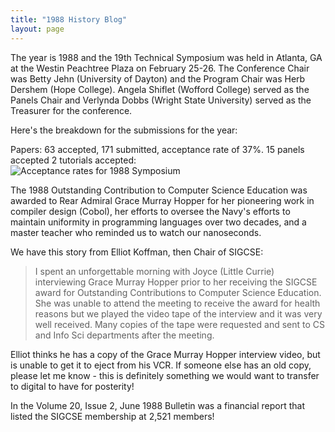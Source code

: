 ```yaml
---
title: "1988 History Blog"
layout: page
---
```


The year is 1988 and the 19th Technical Symposium was held in Atlanta,
GA at the Westin Peachtree Plaza on February 25-26. The Conference Chair
was Betty Jehn (University of Dayton) and the Program Chair was Herb
Dershem (Hope College). Angela Shiflet (Wofford College) served as the
Panels Chair and Verlynda Dobbs (Wright State University) served as the
Treasurer for the conference.

Here\'s the breakdown for the submissions for the year:

Papers: 63 accepted, 171 submitted, acceptance rate of 37%. 15 panels
accepted 2 tutorials accepted:\
![Acceptance rates for 1988
Symposium](../../files/images/50yearsofSIGCSE/Symposium1988.jpg)

The 1988 Outstanding Contribution to Computer Science Education was
awarded to Rear Admiral Grace Murray Hopper for her pioneering work in
compiler design (Cobol), her efforts to oversee the Navy\'s efforts to
maintain uniformity in programming languages over two decades, and a
master teacher who reminded us to watch our nanoseconds.

We have this story from Elliot Koffman, then Chair of SIGCSE:

> I spent an unforgettable morning with Joyce (Little Currie)
> interviewing Grace Murray Hopper prior to her receiving the SIGCSE
> award for Outstanding Contributions to Computer Science Education. She
> was unable to attend the meeting to receive the award for health
> reasons but we played the video tape of the interview and it was very
> well received. Many copies of the tape were requested and sent to CS
> and Info Sci departments after the meeting.

Elliot thinks he has a copy of the Grace Murray Hopper interview video,
but is unable to get it to eject from his VCR. If someone else has an
old copy, please let me know - this is definitely something we would
want to transfer to digital to have for posterity!

In the Volume 20, Issue 2, June 1988 Bulletin was a financial report
that listed the SIGCSE membership at 2,521 members!